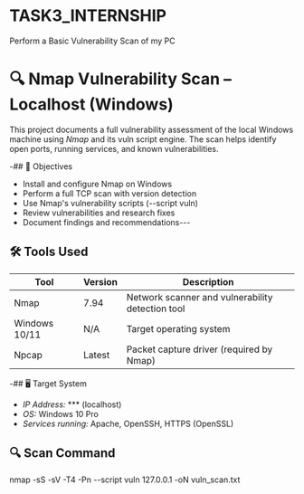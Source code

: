 # TASK3_INTERNSHIP
Perform a Basic Vulnerability Scan of my  PC
# 🔍 Nmap Vulnerability Scan – Localhost (Windows)

This project documents a full vulnerability assessment of the local Windows machine using *Nmap* and its vuln script engine. The scan helps identify open ports, running services, and known vulnerabilities.

-## 📌 Objectives

- Install and configure Nmap on Windows
- Perform a full TCP scan with version detection
- Use Nmap's vulnerability scripts (--script vuln)
- Review vulnerabilities and research fixes
- Document findings and recommendations---

## 🛠 Tools Used

| Tool      | Version  | Description                      |
|-----------|----------|----------------------------------|
| Nmap      | 7.94     | Network scanner and vulnerability detection tool |
| Windows 10/11 | N/A | Target operating system |
| Npcap     | Latest   | Packet capture driver (required by Nmap) |

-## 🖥 Target System

- *IP Address:* *** (localhost)
- *OS:* Windows 10 Pro
- *Services running:* Apache, OpenSSH, HTTPS (OpenSSL)

## 🔍 Scan Command
nmap -sS -sV -T4 -Pn --script vuln 127.0.0.1 -oN vuln_scan.txt
